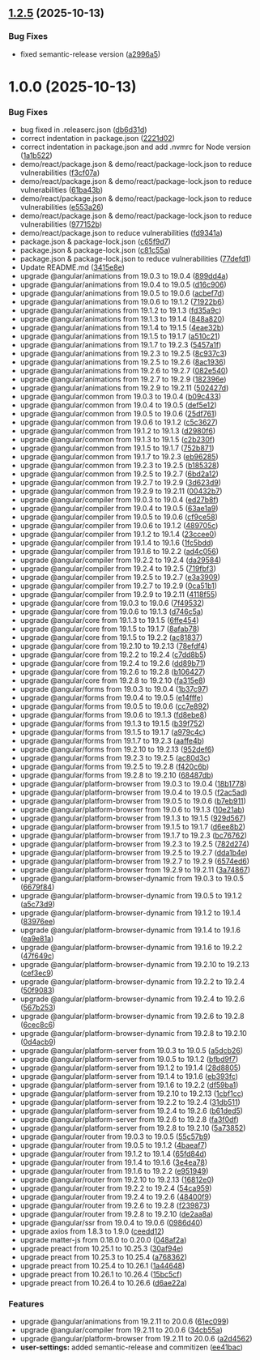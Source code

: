## [1.2.5](https://github.com/oc-2/2.0-Website-Breaker/compare/v1.2.4...v1.2.5) (2025-10-13)


### Bug Fixes

* fixed semantic-release version ([a2996a5](https://github.com/oc-2/2.0-Website-Breaker/commit/a2996a5bbd68d9fc9a0616e5caa6c65e802a2042))

# 1.0.0 (2025-10-13)


### Bug Fixes

* bug fixed in .releaserc.json ([db6d31d](https://github.com/oc-2/2.0-Website-Breaker/commit/db6d31d93fa4c0f8f12f376c7f64bf2e66034340))
* correct indentation in package.json ([2221d02](https://github.com/oc-2/2.0-Website-Breaker/commit/2221d02fae1d5d0eada0dba077ff1cf4de362df5))
* correct indentation in package.json and add .nvmrc for Node version ([1a1b522](https://github.com/oc-2/2.0-Website-Breaker/commit/1a1b5221c511cd0b9743f8c0049cbf2378032389))
* demo/react/package.json & demo/react/package-lock.json to reduce vulnerabilities ([f3cf07a](https://github.com/oc-2/2.0-Website-Breaker/commit/f3cf07aca341085c48c0f3a75ef41c1ec009fc27))
* demo/react/package.json & demo/react/package-lock.json to reduce vulnerabilities ([61ba43b](https://github.com/oc-2/2.0-Website-Breaker/commit/61ba43bd93b56c41fce08bd6e7604134f649db58))
* demo/react/package.json & demo/react/package-lock.json to reduce vulnerabilities ([e553a26](https://github.com/oc-2/2.0-Website-Breaker/commit/e553a2617b2404162dae0fc660df5b2d8d96fae2))
* demo/react/package.json & demo/react/package-lock.json to reduce vulnerabilities ([977152b](https://github.com/oc-2/2.0-Website-Breaker/commit/977152bd4d84cb6a52a7d23667f9319a3949f450))
* demo/react/package.json to reduce vulnerabilities ([fd9341a](https://github.com/oc-2/2.0-Website-Breaker/commit/fd9341a4f0a31bd7b0263361ae6a558c5717600c))
* package.json & package-lock.json ([c65f9d7](https://github.com/oc-2/2.0-Website-Breaker/commit/c65f9d72d521ce95eb2e6516551c5b13a8d57fd4))
* package.json & package-lock.json ([c81c55a](https://github.com/oc-2/2.0-Website-Breaker/commit/c81c55a52e8c279bbc88f7e31457c8e6e5a76774))
* package.json & package-lock.json to reduce vulnerabilities ([77defd1](https://github.com/oc-2/2.0-Website-Breaker/commit/77defd1c7b3f3846ee78b1dc635793953df2129a))
* Update README.md ([3415e8e](https://github.com/oc-2/2.0-Website-Breaker/commit/3415e8e710539155f8b2aa4f94ab3dab91b96722))
* upgrade @angular/animations from 19.0.3 to 19.0.4 ([899dd4a](https://github.com/oc-2/2.0-Website-Breaker/commit/899dd4a170b4ba0ef1b86f91b5f83fad5645c3a6))
* upgrade @angular/animations from 19.0.4 to 19.0.5 ([d16c906](https://github.com/oc-2/2.0-Website-Breaker/commit/d16c906407128703ea42b6b41dba0dc0b35df3b3))
* upgrade @angular/animations from 19.0.5 to 19.0.6 ([acbef7d](https://github.com/oc-2/2.0-Website-Breaker/commit/acbef7d9cfa01dd3107b609ec45c0a4df10269f2))
* upgrade @angular/animations from 19.0.6 to 19.1.2 ([71922b6](https://github.com/oc-2/2.0-Website-Breaker/commit/71922b66948bc4e208a8fca0f820ef3dec6c5f97))
* upgrade @angular/animations from 19.1.2 to 19.1.3 ([fd35a9c](https://github.com/oc-2/2.0-Website-Breaker/commit/fd35a9c30e798e22209f56771334327ff0bb6883))
* upgrade @angular/animations from 19.1.3 to 19.1.4 ([848a820](https://github.com/oc-2/2.0-Website-Breaker/commit/848a8207a798ee14f1b7d16fc58e59e56cc60b55))
* upgrade @angular/animations from 19.1.4 to 19.1.5 ([4eae32b](https://github.com/oc-2/2.0-Website-Breaker/commit/4eae32b9d15755a1809912a1c1dee27767749fee))
* upgrade @angular/animations from 19.1.5 to 19.1.7 ([a510c21](https://github.com/oc-2/2.0-Website-Breaker/commit/a510c217b829dbb3ebf3fbe060a11b8da458b325))
* upgrade @angular/animations from 19.1.7 to 19.2.3 ([5457a1f](https://github.com/oc-2/2.0-Website-Breaker/commit/5457a1f9144c6d2562c1cc0b172ce17a990bd0cb))
* upgrade @angular/animations from 19.2.3 to 19.2.5 ([8c937c3](https://github.com/oc-2/2.0-Website-Breaker/commit/8c937c345a875cc64710e25f5dbe96c1755ceb95))
* upgrade @angular/animations from 19.2.5 to 19.2.6 ([8ac1936](https://github.com/oc-2/2.0-Website-Breaker/commit/8ac19360e2cb655ef9306759e2dc15c8c0011052))
* upgrade @angular/animations from 19.2.6 to 19.2.7 ([082e540](https://github.com/oc-2/2.0-Website-Breaker/commit/082e540f0cb175641da46bdcf34f5595197b1ff0))
* upgrade @angular/animations from 19.2.7 to 19.2.9 ([182396e](https://github.com/oc-2/2.0-Website-Breaker/commit/182396ebbb8834cff240dd0ce5d02fc160de5c8a))
* upgrade @angular/animations from 19.2.9 to 19.2.11 ([502427d](https://github.com/oc-2/2.0-Website-Breaker/commit/502427dff34efa9602582a9344e53a67af0d7c4d))
* upgrade @angular/common from 19.0.3 to 19.0.4 ([b09c433](https://github.com/oc-2/2.0-Website-Breaker/commit/b09c433612031faa85ecd1ca632f216b2aa36daa))
* upgrade @angular/common from 19.0.4 to 19.0.5 ([def5e12](https://github.com/oc-2/2.0-Website-Breaker/commit/def5e12aea79feb9e7a41e69f1c02068406ca2b3))
* upgrade @angular/common from 19.0.5 to 19.0.6 ([25df761](https://github.com/oc-2/2.0-Website-Breaker/commit/25df7617108354cd2adda1380c216dca8d4e0431))
* upgrade @angular/common from 19.0.6 to 19.1.2 ([c5c3627](https://github.com/oc-2/2.0-Website-Breaker/commit/c5c362760cfbd220e7befa80dbd4aff764873eee))
* upgrade @angular/common from 19.1.2 to 19.1.3 ([d2980f6](https://github.com/oc-2/2.0-Website-Breaker/commit/d2980f637670935638d18d2bfc23458e8eb84429))
* upgrade @angular/common from 19.1.3 to 19.1.5 ([c2b230f](https://github.com/oc-2/2.0-Website-Breaker/commit/c2b230f1f50167d1e01804f9cccd354a01056f66))
* upgrade @angular/common from 19.1.5 to 19.1.7 ([752b871](https://github.com/oc-2/2.0-Website-Breaker/commit/752b871bc3ec2c1d6bfdd6e3d5edc42c1ff03ecf))
* upgrade @angular/common from 19.1.7 to 19.2.3 ([eb96285](https://github.com/oc-2/2.0-Website-Breaker/commit/eb9628572467004132cf198a182f33dfab93073f))
* upgrade @angular/common from 19.2.3 to 19.2.5 ([b185328](https://github.com/oc-2/2.0-Website-Breaker/commit/b185328a570f22b86d576a842f516681524ca384))
* upgrade @angular/common from 19.2.5 to 19.2.7 ([6bd2a12](https://github.com/oc-2/2.0-Website-Breaker/commit/6bd2a123d968e4f784614008754c5ef78a560831))
* upgrade @angular/common from 19.2.7 to 19.2.9 ([3d623d9](https://github.com/oc-2/2.0-Website-Breaker/commit/3d623d9efe3da960fc57eb3fee61862ba9b71938))
* upgrade @angular/common from 19.2.9 to 19.2.11 ([00432b7](https://github.com/oc-2/2.0-Website-Breaker/commit/00432b73b4db29b7b74e1d458f7717afc33f89a4))
* upgrade @angular/compiler from 19.0.3 to 19.0.4 ([ed27b8f](https://github.com/oc-2/2.0-Website-Breaker/commit/ed27b8f0531e6d592da9d9b1216472d26e252f60))
* upgrade @angular/compiler from 19.0.4 to 19.0.5 ([63ae1a9](https://github.com/oc-2/2.0-Website-Breaker/commit/63ae1a9729b98cdcef9762b7aeaf247dc22475d9))
* upgrade @angular/compiler from 19.0.5 to 19.0.6 ([cf9ce58](https://github.com/oc-2/2.0-Website-Breaker/commit/cf9ce58e3e6f403e6c2a70cf22e232a96aa8cae5))
* upgrade @angular/compiler from 19.0.6 to 19.1.2 ([489705c](https://github.com/oc-2/2.0-Website-Breaker/commit/489705c0a818b4a68c129f3145e3742a365c5c24))
* upgrade @angular/compiler from 19.1.2 to 19.1.4 ([23ccee0](https://github.com/oc-2/2.0-Website-Breaker/commit/23ccee0d27767fe66363a0945de11f9796dd6e34))
* upgrade @angular/compiler from 19.1.4 to 19.1.6 ([1fc5bdd](https://github.com/oc-2/2.0-Website-Breaker/commit/1fc5bdd29f3c9bf9fdbe9bfe32edffdc832f1415))
* upgrade @angular/compiler from 19.1.6 to 19.2.2 ([ad4c056](https://github.com/oc-2/2.0-Website-Breaker/commit/ad4c0565a5be2a4101b4f8652e8699cdabd330de))
* upgrade @angular/compiler from 19.2.2 to 19.2.4 ([da29584](https://github.com/oc-2/2.0-Website-Breaker/commit/da295841319ce1799699feb628182d129ebd7e9e))
* upgrade @angular/compiler from 19.2.4 to 19.2.5 ([719fbf3](https://github.com/oc-2/2.0-Website-Breaker/commit/719fbf32e60ceefd21913acf55e31035618803d9))
* upgrade @angular/compiler from 19.2.5 to 19.2.7 ([e3a3909](https://github.com/oc-2/2.0-Website-Breaker/commit/e3a390933ae4bdc2d0e6aa234d229f5db276a02a))
* upgrade @angular/compiler from 19.2.7 to 19.2.9 ([0ca51b1](https://github.com/oc-2/2.0-Website-Breaker/commit/0ca51b1b5efa4caf5b5348f2c0e3549f39ddcfb2))
* upgrade @angular/compiler from 19.2.9 to 19.2.11 ([4118f55](https://github.com/oc-2/2.0-Website-Breaker/commit/4118f555f6868720b95cf4492dceaaade0cf19ac))
* upgrade @angular/core from 19.0.3 to 19.0.6 ([7f49532](https://github.com/oc-2/2.0-Website-Breaker/commit/7f49532aace6bda701b72f202266a7e2f46cb301))
* upgrade @angular/core from 19.0.6 to 19.1.3 ([d746c5a](https://github.com/oc-2/2.0-Website-Breaker/commit/d746c5a2cb83b9bf6496b85ee6a3657984bd8fca))
* upgrade @angular/core from 19.1.3 to 19.1.5 ([6ffe454](https://github.com/oc-2/2.0-Website-Breaker/commit/6ffe454a3d882ba8b1ac030d0908483c50ffb5db))
* upgrade @angular/core from 19.1.5 to 19.1.7 ([8afab78](https://github.com/oc-2/2.0-Website-Breaker/commit/8afab78898cd05793c9d6843d3333716f5ff2cbe))
* upgrade @angular/core from 19.1.5 to 19.2.2 ([ac81837](https://github.com/oc-2/2.0-Website-Breaker/commit/ac81837193682d658ce97116f08f8ead511fc828))
* upgrade @angular/core from 19.2.10 to 19.2.13 ([78efdf4](https://github.com/oc-2/2.0-Website-Breaker/commit/78efdf4da00759fb86ba41d756ceed254e20e075))
* upgrade @angular/core from 19.2.2 to 19.2.4 ([c7dd8b5](https://github.com/oc-2/2.0-Website-Breaker/commit/c7dd8b5bcbdd7a1549242bf8435646e7d7b1180c))
* upgrade @angular/core from 19.2.4 to 19.2.6 ([dd89b71](https://github.com/oc-2/2.0-Website-Breaker/commit/dd89b719d149d382275ba955e6853254c1b8fd25))
* upgrade @angular/core from 19.2.6 to 19.2.8 ([b106427](https://github.com/oc-2/2.0-Website-Breaker/commit/b1064272a6ebb38ed614b58f2a445b9ac7a89922))
* upgrade @angular/core from 19.2.8 to 19.2.10 ([fa315e8](https://github.com/oc-2/2.0-Website-Breaker/commit/fa315e8ab1ac6b825183c4cd711c801c9d76942c))
* upgrade @angular/forms from 19.0.3 to 19.0.4 ([1b37c97](https://github.com/oc-2/2.0-Website-Breaker/commit/1b37c971dd32035d00596c4f4917c2422e7d7e8f))
* upgrade @angular/forms from 19.0.4 to 19.0.5 ([e14fffe](https://github.com/oc-2/2.0-Website-Breaker/commit/e14fffe097dc23558e34c49c5993a3bcfb72dca8))
* upgrade @angular/forms from 19.0.5 to 19.0.6 ([cc7e892](https://github.com/oc-2/2.0-Website-Breaker/commit/cc7e892d6766a385ebb30182bfdd8a398b88d29b))
* upgrade @angular/forms from 19.0.6 to 19.1.3 ([fd8ebe8](https://github.com/oc-2/2.0-Website-Breaker/commit/fd8ebe894f5a8820a341eb5947eb10b80e6c0a7c))
* upgrade @angular/forms from 19.1.3 to 19.1.5 ([b39f752](https://github.com/oc-2/2.0-Website-Breaker/commit/b39f752642efa6fe3409ca1dca773ee2c682f347))
* upgrade @angular/forms from 19.1.5 to 19.1.7 ([a979c4c](https://github.com/oc-2/2.0-Website-Breaker/commit/a979c4c9d6409df19f9b843f7e4493f3e51e1160))
* upgrade @angular/forms from 19.1.7 to 19.2.3 ([aaffe4b](https://github.com/oc-2/2.0-Website-Breaker/commit/aaffe4bc8a3ab7391fd1600b280201101ccca13a))
* upgrade @angular/forms from 19.2.10 to 19.2.13 ([952def6](https://github.com/oc-2/2.0-Website-Breaker/commit/952def60ed904ad00a4cee6f356505303e5ada9b))
* upgrade @angular/forms from 19.2.3 to 19.2.5 ([ac80d3c](https://github.com/oc-2/2.0-Website-Breaker/commit/ac80d3c5fedfb3d72de714d9c85866c50768fe3b))
* upgrade @angular/forms from 19.2.5 to 19.2.8 ([f420c6b](https://github.com/oc-2/2.0-Website-Breaker/commit/f420c6bb67bea88be07158eb0eda67330c3ff733))
* upgrade @angular/forms from 19.2.8 to 19.2.10 ([68487db](https://github.com/oc-2/2.0-Website-Breaker/commit/68487db9f941dbd8d5d42a09e38ffbbb44f0bd7c))
* upgrade @angular/platform-browser from 19.0.3 to 19.0.4 ([18b1778](https://github.com/oc-2/2.0-Website-Breaker/commit/18b1778d018314eb5a2a8c4f5c8d2ab952063a65))
* upgrade @angular/platform-browser from 19.0.4 to 19.0.5 ([f2ac5ad](https://github.com/oc-2/2.0-Website-Breaker/commit/f2ac5ad153a6f920aad2c0bf843a82c46d663f28))
* upgrade @angular/platform-browser from 19.0.5 to 19.0.6 ([b7eb911](https://github.com/oc-2/2.0-Website-Breaker/commit/b7eb9115648300fca41d2b8394b3a18c777d5034))
* upgrade @angular/platform-browser from 19.0.6 to 19.1.3 ([10e21ab](https://github.com/oc-2/2.0-Website-Breaker/commit/10e21abe3c67aca813c46089e57901044ca111b3))
* upgrade @angular/platform-browser from 19.1.3 to 19.1.5 ([929d567](https://github.com/oc-2/2.0-Website-Breaker/commit/929d5679a8c0dcde424de7efb37f7b703ecb9813))
* upgrade @angular/platform-browser from 19.1.5 to 19.1.7 ([d6ee8b2](https://github.com/oc-2/2.0-Website-Breaker/commit/d6ee8b2df22745c320c32f341fa3d1799d1460e4))
* upgrade @angular/platform-browser from 19.1.7 to 19.2.3 ([bc76762](https://github.com/oc-2/2.0-Website-Breaker/commit/bc76762857bdf987e3f76a22135f735e06d37439))
* upgrade @angular/platform-browser from 19.2.3 to 19.2.5 ([782d274](https://github.com/oc-2/2.0-Website-Breaker/commit/782d274312fbc570f74095c88367d1b4e688fdde))
* upgrade @angular/platform-browser from 19.2.5 to 19.2.7 ([dda1b4e](https://github.com/oc-2/2.0-Website-Breaker/commit/dda1b4e83d90cedb4c63f0b5373c446ad68b9659))
* upgrade @angular/platform-browser from 19.2.7 to 19.2.9 ([6574ed6](https://github.com/oc-2/2.0-Website-Breaker/commit/6574ed6fd9b535c1be5019d54a46885c91e3e4a7))
* upgrade @angular/platform-browser from 19.2.9 to 19.2.11 ([3a74867](https://github.com/oc-2/2.0-Website-Breaker/commit/3a74867f26d72549e8546afbdfd3299bc6d9bf27))
* upgrade @angular/platform-browser-dynamic from 19.0.3 to 19.0.5 ([6679f84](https://github.com/oc-2/2.0-Website-Breaker/commit/6679f84b5e0c0dcbc66652a955f26ac2c7990d89))
* upgrade @angular/platform-browser-dynamic from 19.0.5 to 19.1.2 ([a5c73d9](https://github.com/oc-2/2.0-Website-Breaker/commit/a5c73d95ae844c92479d8f72ea1460bf95b7b912))
* upgrade @angular/platform-browser-dynamic from 19.1.2 to 19.1.4 ([83976ee](https://github.com/oc-2/2.0-Website-Breaker/commit/83976eec22ef01f14afe31437dfc6b74bba60085))
* upgrade @angular/platform-browser-dynamic from 19.1.4 to 19.1.6 ([ea9e81a](https://github.com/oc-2/2.0-Website-Breaker/commit/ea9e81ae33a692a630ef73e01ca7cd41073493b2))
* upgrade @angular/platform-browser-dynamic from 19.1.6 to 19.2.2 ([47f649c](https://github.com/oc-2/2.0-Website-Breaker/commit/47f649c10ddb39c4c2a23c54959f540fd2392209))
* upgrade @angular/platform-browser-dynamic from 19.2.10 to 19.2.13 ([cef3ec9](https://github.com/oc-2/2.0-Website-Breaker/commit/cef3ec9de098a90c596229a253e9728fd0373e01))
* upgrade @angular/platform-browser-dynamic from 19.2.2 to 19.2.4 ([50f9083](https://github.com/oc-2/2.0-Website-Breaker/commit/50f90837dacc2438279afeda99d07ce41dcccb7b))
* upgrade @angular/platform-browser-dynamic from 19.2.4 to 19.2.6 ([567b253](https://github.com/oc-2/2.0-Website-Breaker/commit/567b253fcce6ff23e2908e951e97a2ceca44ba23))
* upgrade @angular/platform-browser-dynamic from 19.2.6 to 19.2.8 ([6cec8c6](https://github.com/oc-2/2.0-Website-Breaker/commit/6cec8c65ae394732509d462b1bc454fed2fc795b))
* upgrade @angular/platform-browser-dynamic from 19.2.8 to 19.2.10 ([0d4acb9](https://github.com/oc-2/2.0-Website-Breaker/commit/0d4acb95a9470e0229d1753cc885df11b24cf320))
* upgrade @angular/platform-server from 19.0.3 to 19.0.5 ([a5dcb26](https://github.com/oc-2/2.0-Website-Breaker/commit/a5dcb261a95957e5698b3fabc620880f7e4c9234))
* upgrade @angular/platform-server from 19.0.5 to 19.1.2 ([bfbd9f7](https://github.com/oc-2/2.0-Website-Breaker/commit/bfbd9f700e4c1cbc1d58543e871b2aea1dda54f2))
* upgrade @angular/platform-server from 19.1.2 to 19.1.4 ([28d8805](https://github.com/oc-2/2.0-Website-Breaker/commit/28d8805d0f2c09639da03bfd714bd9975bf198ae))
* upgrade @angular/platform-server from 19.1.4 to 19.1.6 ([eb393fc](https://github.com/oc-2/2.0-Website-Breaker/commit/eb393fce21b1f18b1e39cfb300c3eba5d5ae3f6d))
* upgrade @angular/platform-server from 19.1.6 to 19.2.2 ([df59ba1](https://github.com/oc-2/2.0-Website-Breaker/commit/df59ba19a0282be101e784f8ea11528a6c8be0bb))
* upgrade @angular/platform-server from 19.2.10 to 19.2.13 ([1cbf1cc](https://github.com/oc-2/2.0-Website-Breaker/commit/1cbf1ccf8edf8eab77b6965fbe82524d4b8c890c))
* upgrade @angular/platform-server from 19.2.2 to 19.2.4 ([31db511](https://github.com/oc-2/2.0-Website-Breaker/commit/31db511c77bc562f4d82348da518d3b26173ec95))
* upgrade @angular/platform-server from 19.2.4 to 19.2.6 ([b61ded5](https://github.com/oc-2/2.0-Website-Breaker/commit/b61ded59613104548ad600d72723be86de198d98))
* upgrade @angular/platform-server from 19.2.6 to 19.2.8 ([fa3f0df](https://github.com/oc-2/2.0-Website-Breaker/commit/fa3f0df074bb702c649cabbfa20fea6650c1b211))
* upgrade @angular/platform-server from 19.2.8 to 19.2.10 ([5a73852](https://github.com/oc-2/2.0-Website-Breaker/commit/5a73852d804d968bb20adf7e17644ed921e816fa))
* upgrade @angular/router from 19.0.3 to 19.0.5 ([55c57b9](https://github.com/oc-2/2.0-Website-Breaker/commit/55c57b9842129eba969ef90bc1b4d7e8cf69d372))
* upgrade @angular/router from 19.0.5 to 19.1.2 ([4baeaf7](https://github.com/oc-2/2.0-Website-Breaker/commit/4baeaf70cdb5eb966ca76b0d2d66380168fc88a8))
* upgrade @angular/router from 19.1.2 to 19.1.4 ([65fd84d](https://github.com/oc-2/2.0-Website-Breaker/commit/65fd84d4ee2acb94fc7101a3200b1682032f6ac9))
* upgrade @angular/router from 19.1.4 to 19.1.6 ([3e4ea78](https://github.com/oc-2/2.0-Website-Breaker/commit/3e4ea783f63a49ea3fa148da03debca78fd46d96))
* upgrade @angular/router from 19.1.6 to 19.2.2 ([e951949](https://github.com/oc-2/2.0-Website-Breaker/commit/e951949497348b7f93cd45ca99d39278c6edb914))
* upgrade @angular/router from 19.2.10 to 19.2.13 ([16812e0](https://github.com/oc-2/2.0-Website-Breaker/commit/16812e073d460ce02923791d038c63d0599da205))
* upgrade @angular/router from 19.2.2 to 19.2.4 ([54ca959](https://github.com/oc-2/2.0-Website-Breaker/commit/54ca959ebf4542c12d2247015351e20f0a182dde))
* upgrade @angular/router from 19.2.4 to 19.2.6 ([48400f9](https://github.com/oc-2/2.0-Website-Breaker/commit/48400f9d812c1a31b0e7e91a2a81fe36e547db0c))
* upgrade @angular/router from 19.2.6 to 19.2.8 ([f239873](https://github.com/oc-2/2.0-Website-Breaker/commit/f239873c9f9bb74ca280c15053c327c5d96ae54b))
* upgrade @angular/router from 19.2.8 to 19.2.10 ([de2aa8a](https://github.com/oc-2/2.0-Website-Breaker/commit/de2aa8afdfc91b123ff4c7b0303adef452a5dce8))
* upgrade @angular/ssr from 19.0.4 to 19.0.6 ([0986d40](https://github.com/oc-2/2.0-Website-Breaker/commit/0986d40859591a4ed38c4e1272e5a2e3b0f029a8))
* upgrade axios from 1.8.3 to 1.9.0 ([ceedd12](https://github.com/oc-2/2.0-Website-Breaker/commit/ceedd12ac45e8ebe342b9196249b922ea3b756ba))
* upgrade matter-js from 0.18.0 to 0.20.0 ([048af2a](https://github.com/oc-2/2.0-Website-Breaker/commit/048af2a93c96078bf045079864a9cacdbcd616a4))
* upgrade preact from 10.25.1 to 10.25.3 ([30af94e](https://github.com/oc-2/2.0-Website-Breaker/commit/30af94ee59780454567ef996947049ddba9234a1))
* upgrade preact from 10.25.3 to 10.25.4 ([a768362](https://github.com/oc-2/2.0-Website-Breaker/commit/a7683623467a15dba9bf3ceefc658946e5c5679d))
* upgrade preact from 10.25.4 to 10.26.1 ([1a44648](https://github.com/oc-2/2.0-Website-Breaker/commit/1a44648480f1e1c4d5d4385c827e9b59cd210e27))
* upgrade preact from 10.26.1 to 10.26.4 ([15bc5cf](https://github.com/oc-2/2.0-Website-Breaker/commit/15bc5cf883fb9adff353ab1ccb48e1a2ef464ba4))
* upgrade preact from 10.26.4 to 10.26.6 ([d6ae22a](https://github.com/oc-2/2.0-Website-Breaker/commit/d6ae22afb73e89261000de7a85286d57f0ed856d))


### Features

* upgrade @angular/animations from 19.2.11 to 20.0.6 ([61ec099](https://github.com/oc-2/2.0-Website-Breaker/commit/61ec099650dade92df2bcddcefa75659a2187847))
* upgrade @angular/compiler from 19.2.11 to 20.0.6 ([34cb55a](https://github.com/oc-2/2.0-Website-Breaker/commit/34cb55ae8e84975190dcd745da917f29a2582b81))
* upgrade @angular/platform-browser from 19.2.11 to 20.0.6 ([a2d4562](https://github.com/oc-2/2.0-Website-Breaker/commit/a2d4562cd199d1a66c23b9b691dcab8dda217748))
* **user-settings:** added semantic-release and commitizen ([ee41bac](https://github.com/oc-2/2.0-Website-Breaker/commit/ee41bac9eeb0801956921984566ce44f7adb5958))
